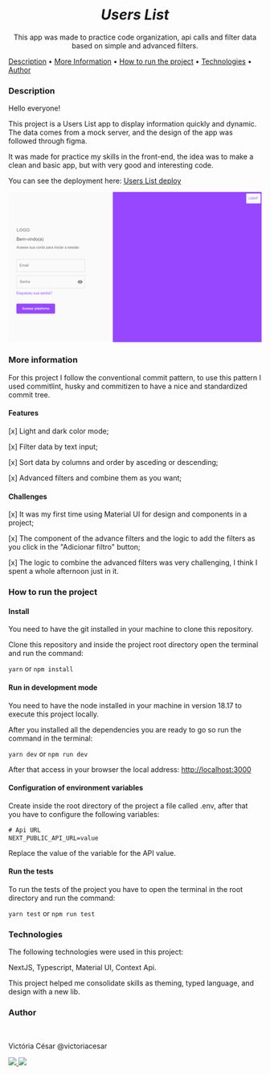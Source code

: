 <h1 align="center"><em>Users List</em></h1>
<p align="center">This app was made to practice code organization, api calls and filter data based on simple and advanced filters.</p>

<p align="left">
 <a href="#description">Description</a> • 
  <a href="#more-information">More Information</a> • 
  <a href="#how-to-run-the-project">How to run the project</a> • 
 <a href="#technologies">Technologies</a> • 
 <a href="#author">Author</a>
</p>

### Description

<p>Hello everyone!</p>
<p>This project is a Users List app to display information quickly and dynamic. The data comes from a mock server, and the design of the app was followed through figma.<p>
<p>It was made for practice my skills in the front-end, the idea was to make a clean and basic app, but with very good and interesting code.</p>

<p>You can see the deployment here: <a href="https://users-list-mocha.vercel.app/">Users List deploy</a></p>

<img src="./src/assets/users-list-example.png"></img>

### More information

For this project I follow the conventional commit pattern, to use this pattern I used commitlint, husky and commitizen to have a nice and standardized commit tree.

#### Features

<p>[x] Light and dark color mode;</p>
<p>[x] Filter data by text input;</p>
<p>[x] Sort data by columns and order by asceding or descending;</p>
<p>[x] Advanced filters and combine them as you want;</p>

#### Challenges

<p>[x] It was my first time using Material UI for design and components in a project;</p>
<p>[x] The component of the advance filters and the logic to add the filters as you click in the "Adicionar filtro" button;</p>
<p>[x] The logic to combine the advanced filters was very challenging, I think I spent a whole afternoon just in it.</p>

### How to run the project

#### Install

You need to have the git installed in your machine to clone this repository.

Clone this repository and inside the project root directory open the terminal and run the command:

`yarn` or `npm install`

#### Run in development mode

You need to have the node installed in your machine in version 18.17 to execute this project locally.

After you installed all the dependencies you are ready to go so run the command in the terminal:

`yarn dev` or `npm run dev`

After that access in your browser the local address: <a href="http://localhost:3000">http://localhost:3000</a>

#### Configuration of environment variables

Create inside the root directory of the project a file called .env, after that you have to configure the following variables:

```
# Api URL
NEXT_PUBLIC_API_URL=value
```

Replace the value of the variable for the API value.

#### Run the tests

To run the tests of the project you have to open the terminal in the root directory and run the command:

`yarn test` or `npm run test`

### Technologies

The following technologies were used in this project:

NextJS, Typescript, Material UI, Context Api.

This project helped me consolidate skills as theming, typed language, and design with a new lib.

### Author

<a href="https://github.com/victoriacesar" rel="nofollow">
 <img src="https://avatars.githubusercontent.com/u/52262828?v=4" width="100px;" alt="" style="max-width:100%;">
 <br>
</a>
<p>Victória César @victoriacesar</p>
<a href="mailto:victoriacesaras@gmail.com">
  <img src="https://img.shields.io/badge/Gmail-D14836?style=for-the-badge&logo=gmail&logoColor=white&link=mailto:victoriacesaras@gmail.com" />
</a><a href="https://github.com/victoriacesar">
  <img src="https://img.shields.io/badge/GitHub-100000?style=for-the-badge&logo=github&logoColor=white&link=https://github.com/victoriacesar"/>
<a>
